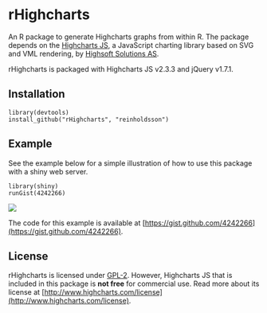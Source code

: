 # rHighcharts

An R package to generate Highcharts graphs from within R. The package depends on the [Highcharts JS](https://github.com/highslide-software/highcharts.com), a JavaScript charting library based on SVG and VML rendering, by [Highsoft Solutions AS](http://highsoft.com/).

rHighcharts is packaged with Highcharts JS v2.3.3 and jQuery v1.7.1.

## Installation

    library(devtools)
    install_github("rHighcharts", "reinholdsson")
    
## Example

See the example below for a simple illustration of how to use this package with a shiny web server. 

    library(shiny)
    runGist(4242266)

![](http://cloud.github.com/downloads/reinholdsson/rHighcharts/rHighcharts-app-screenshot.png)

The code for this example is available at [https://gist.github.com/4242266](https://gist.github.com/4242266).

## License

rHighcharts is licensed under [GPL-2](http://www.gnu.org/licenses/gpl-2.0.html). However, Highcharts JS that is included in this package is **not free** for commercial use. Read more about its license at [http://www.highcharts.com/license](http://www.highcharts.com/license).
